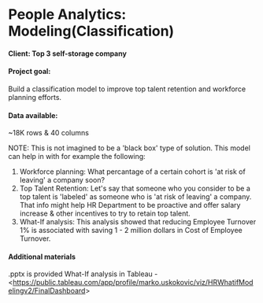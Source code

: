 # People Analytics: Modeling(Classification)

#### Client: Top 3 self-storage company

#### Project goal: 

Build a classification model to improve top talent retention and workforce planning efforts.

#### Data available:
~18K rows & 40 columns

NOTE:
This is not imagined to be a 'black box' type of solution. This model can help in with for example the following:

1. Workforce planning: What percantage of a certain cohort is 'at risk of leaving' a company soon?
2. Top Talent Retention: Let's say that someone who you consider to be a top talent is 'labeled' as someone who is 'at risk of leaving' a company. That info might help HR Department to be proactive and offer salary increase & other incentives to try to retain top talent.
3. What-If analysis: This analysis showed that reducing Employee Turnover 1% is associated with saving 1 - 2 million dollars in Cost of Employee Turnover.


#### Additional materials
.pptx is provided
What-If analysis in Tableau - <<https://public.tableau.com/app/profile/marko.uskokovic/viz/HRWhatifModelingv2/FinalDashboard>>
